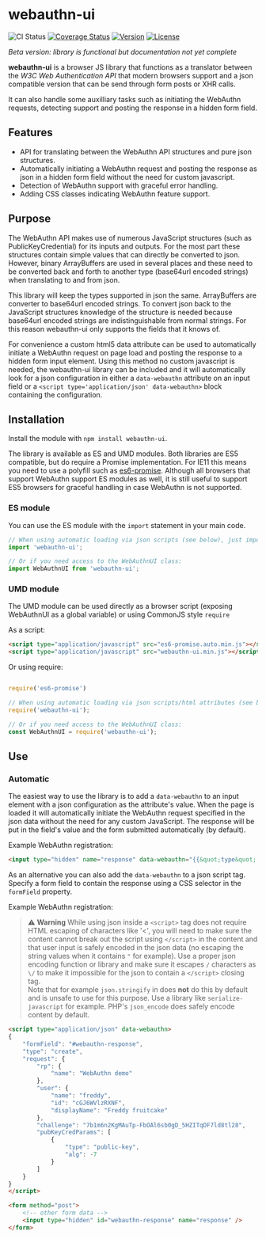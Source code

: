 # webauthn-ui

![CI Status](https://github.com/madwizard-org/webauthn-ui/workflows/CI/badge.svg)
[![Coverage Status](https://coveralls.io/repos/github/madwizard-org/webauthn-ui/badge.svg)](https://coveralls.io/github/madwizard-org/webauthn-ui)
[![Version](https://img.shields.io/npm/v/webauthn-ui.svg)](https://www.npmjs.com/package/webauthn-ui)
[![License](https://img.shields.io/npm/l/webauthn-ui.svg)](https://www.npmjs.com/package/webauthn-ui)

*Beta version: library is functional but documentation not yet complete*

**webauthn-ui** is a browser JS library that functions as a translator between the *W3C Web Authentication API* that modern browsers support and a json compatible version that can be send through form posts or XHR calls.

It can also handle some auxilliary tasks such as initiating the WebAuthn requests, detecting support and posting the response in a hidden form field.

## Features

- API for translating between the WebAuthn API structures and pure json structures.
- Automatically initiating a WebAuthn request and posting the response as json in a hidden form field without the need for custom javascript.
- Detection of WebAuthn support with graceful error handling.
- Adding CSS classes indicating WebAuthn feature support.
 
## Purpose

The WebAuthn API makes use of numerous JavaScript structures (such as PublicKeyCredential) for its inputs and outputs. For the most part these structures contain simple values that can directly be converted to json. However, binary ArrayBuffers are used in several places and these need to be converted back and forth to another type (base64url encoded strings) when translating to and from json. 

This library will keep the types supported in json the same. ArrayBuffers are converter to base64url encoded strings. To convert json back to the JavaScript structures knowledge of the structure is needed because base64url encoded strings are indistinguishable from normal strings. For this reason webauthn-ui only supports the fields that it knows of.

For convenience a custom html5 data attribute can be used to automatically initiate a WebAuthn request on page load and posting the response to a hidden form input element. Using this method no custom javascript is needed, the webauthn-ui library can be included and it will automatically look for a json configuration in either a `data-webauthn` attribute on an input field or a `<script type='application/json' data-webauthn>` block containing the configuration.


## Installation

Install the module with `npm install webauthn-ui`.

The library is available as ES and UMD modules. Both libraries are ES5 compatible, but do require a Promise implementation. For IE11 this means you need to use a polyfill such as [es6-promise](https://github.com/stefanpenner/es6-promise). Although all browsers that support WebAuthn support ES modules as well, it is still useful to support ES5 browsers for graceful handling in case WebAuthn is not supported.

### ES module

You can use the ES module with the `import` statement in your main code.

```js
// When using automatic loading via json scripts (see below), just importing the library is enough:
import 'webauthn-ui';

// Or if you need access to the WebAuthnUI class:
import WebAuthnUI from 'webauthn-ui';
```

### UMD module

The UMD module can be used directly as a browser script (exposing WebAuthnUI as a global variable) or using CommonJS style `require`

As a script:
```html
<script type="application/javascript" src="es6-promise.auto.min.js"></script> <!-- For old and crappy browsers -->
<script type="application/javascript" src="webauthn-ui.min.js"></script>
```

Or using require:
```js

require('es6-promise')

// When using automatic loading via json scripts/html attributes (see below), just importing the library is enough:
require('webauthn-ui');

// Or if you need access to the WebAuthnUI class:
const WebAuthnUI = require('webauthn-ui');
```


## Use


### Automatic 

The easiest way to use the library is to add a `data-webauthn` to an input element with a json configuration as the attribute's value.  When the page is loaded it will automatically initiate the WebAuthn request specified in the json data without the need for any custom JavaScript. The response will be put in the field's value and the form submitted automatically (by default).

Example WebAuthn registration:
```html
<input type="hidden" name="response" data-webauthn="{{&quot;type&quot;:&quot;create&quot;,&quot;request&quot;:{&quot;rp&quot;:{&quot;name&quot;:&quot;WebAuthn demo&quot;},&quot;user&quot;:{&quot;name&quot;:&quot;freddy&quot;,&quot;id&quot;:&quot;cGJ6WVlzRXNF&quot;,&quot;displayName&quot;:&quot;Freddy fruitcake&quot;},&quot;challenge&quot;:&quot;7b1m6n2KgMAuTp-FbOAl6sb0gD_5HZITqDF7ld8tl28&quot;,&quot;pubKeyCredParams&quot;:[{&quot;type&quot;:&quot;public-key&quot;,&quot;alg&quot;:-7}]}}" />
```

As an alternative you can also add the `data-webauthn` to a json script tag. Specify a form field to contain the response using a CSS selector in the `formField` property. 

Example WebAuthn registration:
> :warning: **Warning**
> While using json inside a `<script>` tag does not require HTML escaping of characters like '<', 
> you will need to make sure the content cannot break out the script using `</script>` in the content
> and that user input is safely encoded in the json data (no escaping the string values when it contains `"` 
> for example).
> Use a proper json encoding function or library and make sure it escapes `/` characters as `\/` to make
> it impossible for the json to contain a `</script>` closing tag. \
> Note that for example `json.stringify` in does **not** do this by default and is unsafe to use for this purpose.
> Use a library like `serialize-javascript` for example.  PHP's `json_encode` does safely encode content by 
> default.
>
```html
<script type="application/json" data-webauthn>
{
    "formField": "#webauthn-response",
    "type": "create",
    "request": {
        "rp": {
            "name": "WebAuthn demo"
        },
        "user": {
            "name": "freddy",
            "id": "cGJ6WVlzRXNF",
            "displayName": "Freddy fruitcake"
        },
        "challenge": "7b1m6n2KgMAuTp-FbOAl6sb0gD_5HZITqDF7ld8tl28",
        "pubKeyCredParams": [
            {
                "type": "public-key",
                "alg": -7
            }
        ]
    }
}
</script>

<form method="post">
    <!-- other form data -->
    <input type="hidden" id="webauthn-response" name="response" />
</form>
```


